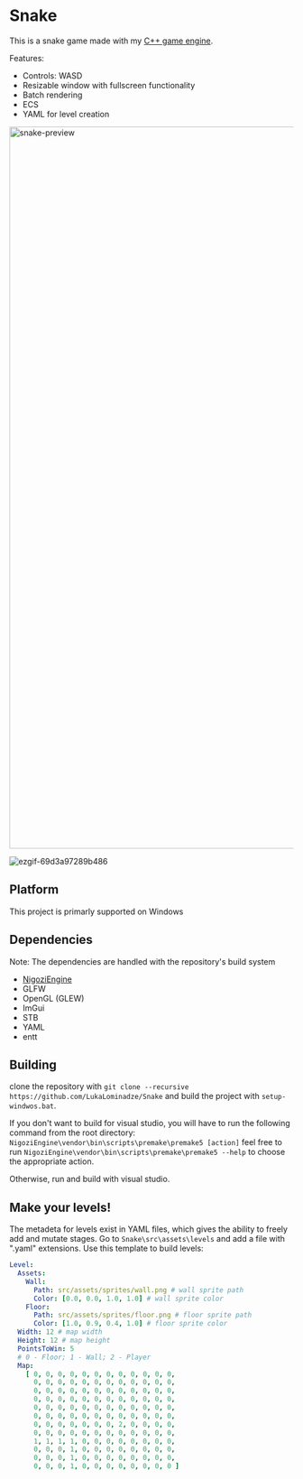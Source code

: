 # Snake
This is a snake game made with my [C++ game engine](https://github.com/LukaLominadze/NigoziEngine).

Features:
- Controls: WASD
- Resizable window with fullscreen functionality
- Batch rendering
- ECS
- YAML for level creation

<img width="1280" alt="snake-preview" src="https://github.com/user-attachments/assets/68231d98-0d2f-4600-83e0-7388969aa444" />

![ezgif-69d3a97289b486](https://github.com/user-attachments/assets/b5d94891-0b45-4b71-8d2a-e476bc2d7916)

## Platform
This project is primarly supported on Windows

## Dependencies
Note: The dependencies are handled with the repository's build system
- [NigoziEngine](https://github.com/LukaLominadze/NigoziEngine)
- GLFW
- OpenGL (GLEW)
- ImGui
- STB
- YAML
- entt

## Building
clone the repository with ```git clone --recursive https://github.com/LukaLominadze/Snake``` and build the project with ```setup-windwos.bat```.

If you don't want to build for visual studio, you will have to run the following command from the root directory: ```NigoziEngine\vendor\bin\scripts\premake\premake5 [action]```
feel free to run ```NigoziEngine\vendor\bin\scripts\premake\premake5 --help``` to choose the appropriate action.

Otherwise, run and build with visual studio.

## Make your levels!
The metadeta for levels exist in YAML files, which gives the ability to freely add and mutate stages.
Go to ```Snake\src\assets\levels``` and add a file with ".yaml" extensions.
Use this template to build levels:
```yaml
Level:
  Assets:
    Wall:
      Path: src/assets/sprites/wall.png # wall sprite path
      Color: [0.0, 0.0, 1.0, 1.0] # wall sprite color
    Floor:
      Path: src/assets/sprites/floor.png # floor sprite path
      Color: [1.0, 0.9, 0.4, 1.0] # floor sprite color
  Width: 12 # map width
  Height: 12 # map height
  PointsToWin: 5
  # 0 - Floor; 1 - Wall; 2 - Player
  Map:
    [ 0, 0, 0, 0, 0, 0, 0, 0, 0, 0, 0, 0,
      0, 0, 0, 0, 0, 0, 0, 0, 0, 0, 0, 0,
      0, 0, 0, 0, 0, 0, 0, 0, 0, 0, 0, 0,
      0, 0, 0, 0, 0, 0, 0, 0, 0, 0, 0, 0,
      0, 0, 0, 0, 0, 0, 0, 0, 0, 0, 0, 0,
      0, 0, 0, 0, 0, 0, 0, 0, 0, 0, 0, 0,
      0, 0, 0, 0, 0, 0, 0, 2, 0, 0, 0, 0,
      0, 0, 0, 0, 0, 0, 0, 0, 0, 0, 0, 0,
      1, 1, 1, 1, 0, 0, 0, 0, 0, 0, 0, 0,
      0, 0, 0, 1, 0, 0, 0, 0, 0, 0, 0, 0,
      0, 0, 0, 1, 0, 0, 0, 0, 0, 0, 0, 0,
      0, 0, 0, 1, 0, 0, 0, 0, 0, 0, 0, 0 ]
```
